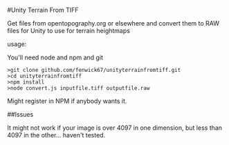 #Unity Terrain From TIFF

Get files from opentopography.org or elsewhere and convert them to RAW files for Unity to use for terrain heightmaps

usage:

You'll need node and npm and git
```
>git clone github.com/fenwick67/unityterrainfromtiff.git
>cd unityterrainfromtiff
>npm install
>node convert.js inputfile.tiff outputfile.raw
```

Might register in NPM if anybody wants it.

##Issues

It might not work if your image is over 4097 in one dimension, but less than 4097 in the other... haven't tested.
